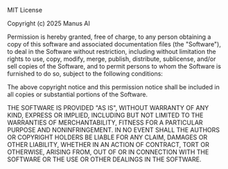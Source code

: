 MIT License

Copyright (c) 2025 Manus AI

Permission is hereby granted, free 
of charge, to any person obtaining 
a copy
of this software and associated 
documentation files (the 
"Software"), to deal
in the Software without 
restriction, including without 
limitation the rights
to use, copy, modify, merge, 
publish, distribute, sublicense, 
and/or sell
copies of the Software, and to 
permit persons to whom the 
Software is
furnished to do so, subject to the 
following conditions:

The above copyright notice and 
this permission notice shall be 
included in all
copies or substantial portions of 
the Software.

THE SOFTWARE IS PROVIDED "AS IS", 
WITHOUT WARRANTY OF ANY KIND, 
EXPRESS OR
IMPLIED, INCLUDING BUT NOT LIMITED 
TO THE WARRANTIES OF 
MERCHANTABILITY,
FITNESS FOR A PARTICULAR PURPOSE 
AND NONINFRINGEMENT. IN NO EVENT
SHALL THE
AUTHORS OR COPYRIGHT HOLDERS BE 
LIABLE FOR ANY CLAIM, DAMAGES OR 
OTHER
LIABILITY, WHETHER IN AN ACTION OF 
CONTRACT, TORT OR OTHERWISE, 
ARISING FROM,
OUT OF OR IN CONNECTION WITH THE 
SOFTWARE OR THE USE OR OTHER 
DEALINGS IN THE
SOFTWARE.



